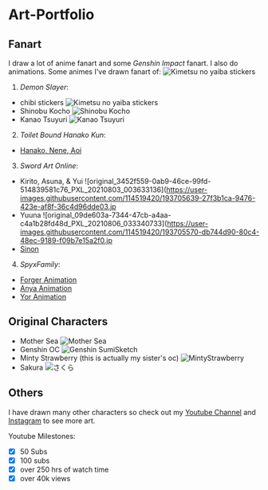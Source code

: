 # Art-Portfolio
## Fanart
I draw a lot of anime fanart and some _Genshin Impact_ fanart. I also do animations.
Some animes I've drawn fanart of:
![Kimetsu no yaiba stickers](https://user-images.githubusercontent.com/114519420/193704551-eb89d948-bde5-44bb-93f4-9687995ba2a7.png)
1. _Demon Slayer_:
- chibi stickers
![Kimetsu no yaiba stickers](https://user-images.githubusercontent.com/114519420/193704551-eb89d948-bde5-44bb-93f4-9687995ba2a7.png)
- Shinobu Kocho
![Shinobu Kocho](https://user-images.githubusercontent.com/114519420/193705089-8ec254f7-7ac1-4628-9036-bf618a63212c.png)
- Kanao Tsuyuri
![Kanao Tsuyuri](https://user-images.githubusercontent.com/114519420/193705227-fefb4020-30e4-4f34-9c36-cdbc8cdca98f.png)

2. _Toilet Bound Hanako Kun_:
- [Hanako, Nene, Aoi](https://youtu.be/Anl0JWMoWCQ)

3. _Sword Art Online_:
- Kirito, Asuna, & Yui
![original_3452f559-0ab9-46ce-99fd-514839581c76_PXL_20210803_003633136](https://user-images.githubusercontent.com/114519420/193705639-27f3b1ca-9476-423e-af8f-36c4d96dde03.jp
- Yuuna
![original_09de603a-7344-47cb-a4aa-c4a1b28fd48d_PXL_20210806_033340733](https://user-images.githubusercontent.com/114519420/193705570-db744d90-80c4-48ec-9189-f09b7e15a2f0.jp
- [Sinon](https://youtu.be/nLFQdcMeZ_k)

4. _SpyxFamily_:
- [Forger Animation](https://youtu.be/pO6YLdVRd_g)
- [Anya Animation](https://youtu.be/D9iCrxKuh9Y)
- [Yor Animation](https://youtu.be/qwMBH066Uug)

## Original Characters
- Mother Sea
![Mother Sea](https://user-images.githubusercontent.com/114519420/193705699-055066ce-744f-4643-b659-b8dabe89ceb5.png)
- Genshin OC
![Genshin SumiSketch](https://user-images.githubusercontent.com/114519420/193705754-0c2d942a-1c59-4e8e-b098-1d09e0582ea0.png)
- Minty Strawberry (this is actually my sister's oc)
![MintyStrawberry](https://user-images.githubusercontent.com/114519420/193705388-ad6aa156-01ef-4754-8092-3572b9b42225.png)
- Sakura
![さくら](https://user-images.githubusercontent.com/114519420/193705361-275d8c03-b334-41c0-9a74-6f7ee71b1261.png)

## Others
I have drawn many other characters so check out my [Youtube Channel](https://www.youtube.com/channel/UCV2ia3mil29mhjn_7H5UgYg) and 
[Instagram](https://www.instagram.com/sumi.sketch/) to see more art.

Youtube Milestones:

- [x] 50 Subs
- [x] 100 subs
- [x] over 250 hrs of watch time
- [x] over 40k views
